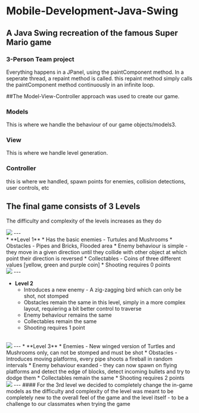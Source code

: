 # Mobile-Development-Java-Swing
## A Java Swing recreation of the famous Super Mario game
### 3-Person Team project

Everything happens in a JPanel, using the paintComponent method. 
In a seperate thread, a repaint method is called. this repaint method simply calls the paintComponent method continuously in an infinite loop.

##The Model-View-Controller approach was used to create our game. 
### Models
This is where we handle the behaviour of our game objects/models3.

### View
This is where we handle level generation.

### Controller
this is where we handled, spawn points for enemies, collision detections, user controls, etc



## The final game consists of 3 Levels
The difficulty and complexity of the levels increases as they do

<img src="https://imgur.com/KAWUO5C.png">
---
<br>
* **Level 1**
  * Has the basic enemies - Turtules and Mushrooms
  * Obstacles - Pipes and Bricks, Flooded area
  * Enemy behaviour is simple - they move in a given direction until they collide with other object at which point their direction is reversed
  * Collectables - Coins of three different values [yellow, green and purple coin]
  * Shooting requires 0 points
<br>
<img src="https://imgur.com/eOQ8AxE.png">
---
  
* **Level 2**
  * Introduces a new enemy - A zig-zagging bird which can only be shot, not stomped
  * Obstacles remain the same in this level, simply in a more complex layout, requiering a bit better control to traverse
  * Enemy behaviour remains the same
  * Collectables remain the same
  * Shooting requires 1 point
<br>
<img src="https://imgur.com/oZpKChz.png"> 
---
* **Level 3**
  * Enemies - New winged version of Turtles and Mushrooms only, can not be stomped and must be shot
  * Obstacles - Introduces moving platforms, every pipe shoots a fireball in random intervals
  * Enemy behaviour exanded - they can now spawn on flying platforms and detect the edge of blocks, detect incoming bullets and try to dodge them
  * Collectables remain the same
  * Shooting requires 2 points
<br>
<img src="https://imgur.com/evba9II.png">
---
#### For the 3rd level we decided to completely change the in-game models as the difficulty and complexity of the level was meant to be completely new to the overall feel of the game and the level itself - to be a challenge to our classmates when trying the game
